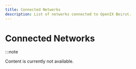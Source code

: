 ```yaml
---
title: Connected Networks
description: List of networks connected to OpenIX Beirut.
---
```


# Connected Networks

:::note

Content is currently not available.
